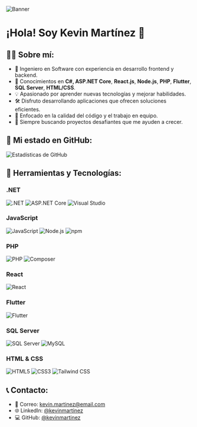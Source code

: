 ![Banner](https://media.licdn.com/dms/image/v2/D4D12AQH8wFBWTJpYRQ/article-cover_image-shrink_720_1280/article-cover_image-shrink_720_1280/0/1688545854206?e=1748476800&v=beta&t=UMDUFouS307FZ2oIfZsMMVqhSAWrIJ6pqacPJef5h_g)

# ¡Hola! Soy Kevin Martínez 👋

## 👨‍💻 Sobre mí:
- 💼 Ingeniero en Software con experiencia en desarrollo frontend y backend.
- 🔧 Conocimientos en **C#, ASP.NET Core**, **React.js**, **Node.js**, **PHP**, **Flutter**, **SQL Server**, **HTML/CSS**.
- 💡 Apasionado por aprender nuevas tecnologías y mejorar habilidades.
- 🛠️ Disfruto desarrollando aplicaciones que ofrecen soluciones eficientes.
- 🎯 Enfocado en la calidad del código y el trabajo en equipo.
- 🚀 Siempre buscando proyectos desafiantes que me ayuden a crecer.

## 🚀 Mi estado en GitHub:
![Estadísticas de GitHub](https://github-readme-stats.vercel.app/api?username=kevinmartinez&show_icons=true&hide_title=true&count_private=true&hide=prs&theme=radical)

## 🔧 Herramientas y Tecnologías:
### .NET
![.NET](https://img.shields.io/badge/.NET-512BD4?style=flat&logo=.net&logoColor=white)
![ASP.NET Core](https://img.shields.io/badge/ASP.NET%20Core-512BD4?style=flat&logo=asp.net&logoColor=white)
![Visual Studio](https://img.shields.io/badge/Visual%20Studio-5C2D91?style=flat&logo=visual-studio&logoColor=white)

### JavaScript
![JavaScript](https://img.shields.io/badge/JavaScript-F7DF1E?style=flat&logo=javascript&logoColor=black)
![Node.js](https://img.shields.io/badge/Node.js-339933?style=flat&logo=node.js&logoColor=white)
![npm](https://img.shields.io/badge/npm-CB3837?style=flat&logo=npm&logoColor=white)

### PHP
![PHP](https://img.shields.io/badge/PHP-777BB4?style=flat&logo=php&logoColor=white)
![Composer](https://img.shields.io/badge/Composer-885630?style=flat&logo=composer&logoColor=white)

### React
![React](https://img.shields.io/badge/React-61DAFB?style=flat&logo=react&logoColor=black)

### Flutter
![Flutter](https://img.shields.io/badge/Flutter-02569B?style=flat&logo=flutter&logoColor=white)

### SQL Server
![SQL Server](https://img.shields.io/badge/SQL%20Server-CC2927?style=flat&logo=microsoft-sql-server&logoColor=white)
![MySQL](https://img.shields.io/badge/MySQL-4479A1?style=flat&logo=mysql&logoColor=white)

### HTML & CSS
![HTML5](https://img.shields.io/badge/HTML5-E34F26?style=flat&logo=html5&logoColor=white)
![CSS3](https://img.shields.io/badge/CSS3-1572B6?style=flat&logo=css3&logoColor=white)
![Tailwind CSS](https://img.shields.io/badge/Tailwind%20CSS-38B2AC?style=flat&logo=tailwind-css&logoColor=white)

## 📞 Contacto:
- 📧 Correo: [kevin.martinez@email.com](mailto:kevin.martinez@email.com)
- 🌐 LinkedIn: [@kevinmartinez](https://www.linkedin.com/in/kevinmartinez/)
- 💻 GitHub: [@kevinmartinez](https://github.com/kevinmartinez)

